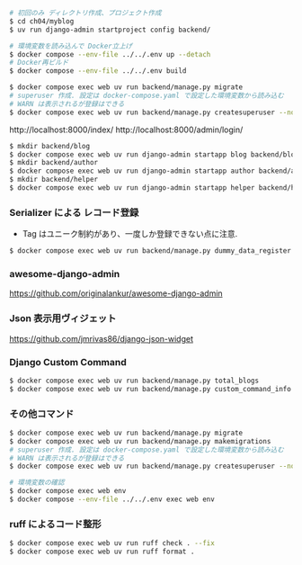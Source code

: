 ```sh
# 初回のみ ディレクトリ作成、プロジェクト作成
$ cd ch04/myblog
$ uv run django-admin startproject config backend/

# 環境変数を読み込んで Docker立上げ
$ docker compose --env-file ../../.env up --detach
# Docker再ビルド
$ docker compose --env-file ../../.env build

$ docker compose exec web uv run backend/manage.py migrate
# superuser 作成. 設定は docker-compose.yaml で設定した環境変数から読み込む
# WARN は表示されるが登録はできる
$ docker compose exec web uv run backend/manage.py createsuperuser --noinput
```
http://localhost:8000/index/
http://localhost:8000/admin/login/

```sh
$ mkdir backend/blog
$ docker compose exec web uv run django-admin startapp blog backend/blog
$ mkdir backend/author
$ docker compose exec web uv run django-admin startapp author backend/author
$ mkdir backend/helper
$ docker compose exec web uv run django-admin startapp helper backend/helper
```

### Serializer による レコード登録
- Tag はユニーク制約があり、一度しか登録できない点に注意.
```sh
$ docker compose exec web uv run backend/manage.py dummy_data_register
```

### awesome-django-admin
https://github.com/originalankur/awesome-django-admin

### Json 表示用ヴィジェット
https://github.com/jmrivas86/django-json-widget

### Django Custom Command
```sh
$ docker compose exec web uv run backend/manage.py total_blogs
$ docker compose exec web uv run backend/manage.py custom_command_info 12 45 --custom 99
```

### その他コマンド

```sh
$ docker compose exec web uv run backend/manage.py migrate
$ docker compose exec web uv run backend/manage.py makemigrations
# superuser 作成. 設定は docker-compose.yaml で設定した環境変数から読み込む
# WARN は表示されるが登録はできる
$ docker compose exec web uv run backend/manage.py createsuperuser --noinput

# 環境変数の確認
$ docker compose exec web env
$ docker compose --env-file ../../.env exec web env
```

### ruff によるコード整形
```sh
$ docker compose exec web uv run ruff check . --fix
$ docker compose exec web uv run ruff format .
```
